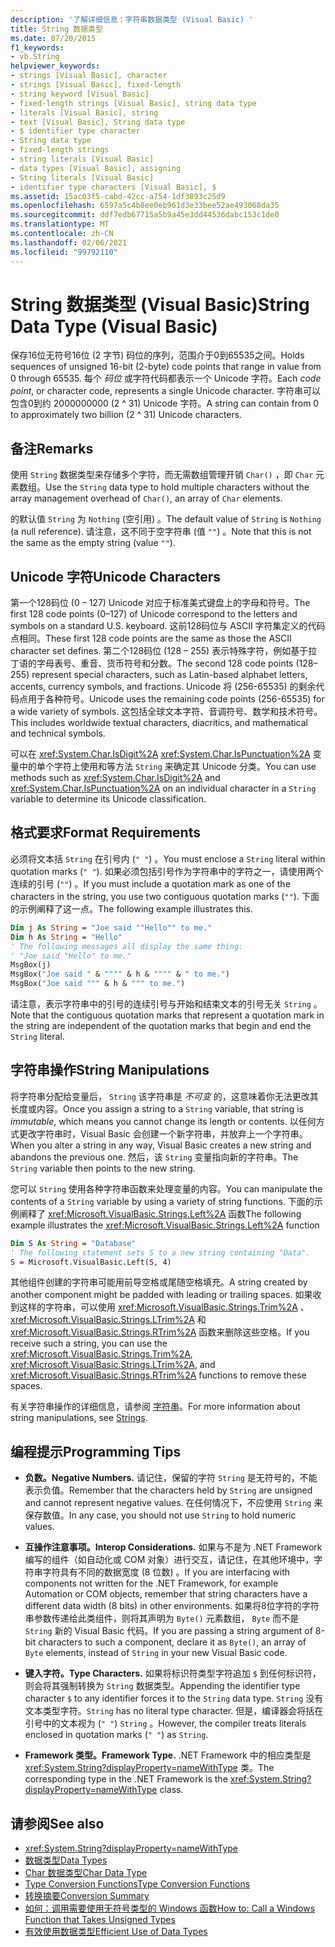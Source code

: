 ```yaml
---
description: '了解详细信息：字符串数据类型 (Visual Basic) '
title: String 数据类型
ms.date: 07/20/2015
f1_keywords:
- vb.String
helpviewer_keywords:
- strings [Visual Basic], character
- strings [Visual Basic], fixed-length
- string keyword [Visual Basic]
- fixed-length strings [Visual Basic], string data type
- literals [Visual Basic], string
- text [Visual Basic], String data type
- $ identifier type character
- String data type
- fixed-length strings
- string literals [Visual Basic]
- data types [Visual Basic], assigning
- String literals [Visual Basic]
- identifier type characters [Visual Basic], $
ms.assetid: 15ac03f5-cabd-42cc-a754-1df3893c25d9
ms.openlocfilehash: 6597a5c4b8ee0eb961d3e33bee52ae493068da35
ms.sourcegitcommit: ddf7edb67715a5b9a45e3dd44536dabc153c1de0
ms.translationtype: MT
ms.contentlocale: zh-CN
ms.lasthandoff: 02/06/2021
ms.locfileid: "99792110"
---
```

# <a name="string-data-type-visual-basic"></a><span data-ttu-id="fbe1d-103">String 数据类型 (Visual Basic)</span><span class="sxs-lookup"><span data-stu-id="fbe1d-103">String Data Type (Visual Basic)</span></span>

<span data-ttu-id="fbe1d-104">保存16位无符号16位 (2 字节) 码位的序列，范围介于0到65535之间。</span><span class="sxs-lookup"><span data-stu-id="fbe1d-104">Holds sequences of unsigned 16-bit (2-byte) code points that range in value from 0 through 65535.</span></span> <span data-ttu-id="fbe1d-105">每个 *码位* 或字符代码都表示一个 Unicode 字符。</span><span class="sxs-lookup"><span data-stu-id="fbe1d-105">Each *code point*, or character code, represents a single Unicode character.</span></span> <span data-ttu-id="fbe1d-106">字符串可以包含0到约 2000000000 (2 ^ 31) Unicode 字符。</span><span class="sxs-lookup"><span data-stu-id="fbe1d-106">A string can contain from 0 to approximately two billion (2 ^ 31) Unicode characters.</span></span>  
  
## <a name="remarks"></a><span data-ttu-id="fbe1d-107">备注</span><span class="sxs-lookup"><span data-stu-id="fbe1d-107">Remarks</span></span>  

 <span data-ttu-id="fbe1d-108">使用 `String` 数据类型来存储多个字符，而无需数组管理开销 `Char()` ，即 `Char` 元素数组。</span><span class="sxs-lookup"><span data-stu-id="fbe1d-108">Use the `String` data type to hold multiple characters without the array management overhead of `Char()`, an array of `Char` elements.</span></span>  
  
 <span data-ttu-id="fbe1d-109">的默认值 `String` 为 `Nothing` (空引用) 。</span><span class="sxs-lookup"><span data-stu-id="fbe1d-109">The default value of `String` is `Nothing` (a null reference).</span></span> <span data-ttu-id="fbe1d-110">请注意，这不同于空字符串 (值 `""`) 。</span><span class="sxs-lookup"><span data-stu-id="fbe1d-110">Note that this is not the same as the empty string (value `""`).</span></span>  
  
## <a name="unicode-characters"></a><span data-ttu-id="fbe1d-111">Unicode 字符</span><span class="sxs-lookup"><span data-stu-id="fbe1d-111">Unicode Characters</span></span>  

 <span data-ttu-id="fbe1d-112">第一个128码位 (0 – 127) Unicode 对应于标准美式键盘上的字母和符号。</span><span class="sxs-lookup"><span data-stu-id="fbe1d-112">The first 128 code points (0–127) of Unicode correspond to the letters and symbols on a standard U.S. keyboard.</span></span> <span data-ttu-id="fbe1d-113">这前128码位与 ASCII 字符集定义的代码点相同。</span><span class="sxs-lookup"><span data-stu-id="fbe1d-113">These first 128 code points are the same as those the ASCII character set defines.</span></span> <span data-ttu-id="fbe1d-114">第二个128码位 (128 – 255) 表示特殊字符，例如基于拉丁语的字母表号、重音、货币符号和分数。</span><span class="sxs-lookup"><span data-stu-id="fbe1d-114">The second 128 code points (128–255) represent special characters, such as Latin-based alphabet letters, accents, currency symbols, and fractions.</span></span> <span data-ttu-id="fbe1d-115">Unicode 将 (256-65535) 的剩余代码点用于各种符号。</span><span class="sxs-lookup"><span data-stu-id="fbe1d-115">Unicode uses the remaining code points (256-65535) for a wide variety of symbols.</span></span> <span data-ttu-id="fbe1d-116">这包括全球文本字符、音调符号、数学和技术符号。</span><span class="sxs-lookup"><span data-stu-id="fbe1d-116">This includes worldwide textual characters, diacritics, and mathematical and technical symbols.</span></span>  
  
 <span data-ttu-id="fbe1d-117">可以在 <xref:System.Char.IsDigit%2A> <xref:System.Char.IsPunctuation%2A> 变量中的单个字符上使用和等方法 `String` 来确定其 Unicode 分类。</span><span class="sxs-lookup"><span data-stu-id="fbe1d-117">You can use methods such as <xref:System.Char.IsDigit%2A> and <xref:System.Char.IsPunctuation%2A> on an individual character in a `String` variable to determine its Unicode classification.</span></span>  
  
## <a name="format-requirements"></a><span data-ttu-id="fbe1d-118">格式要求</span><span class="sxs-lookup"><span data-stu-id="fbe1d-118">Format Requirements</span></span>  

 <span data-ttu-id="fbe1d-119">必须将文本括 `String` 在引号内 (`" "`) 。</span><span class="sxs-lookup"><span data-stu-id="fbe1d-119">You must enclose a `String` literal within quotation marks (`" "`).</span></span> <span data-ttu-id="fbe1d-120">如果必须包括引号作为字符串中的字符之一，请使用两个连续的引号 (`""`) 。</span><span class="sxs-lookup"><span data-stu-id="fbe1d-120">If you must include a quotation mark as one of the characters in the string, you use two contiguous quotation marks (`""`).</span></span> <span data-ttu-id="fbe1d-121">下面的示例阐释了这一点。</span><span class="sxs-lookup"><span data-stu-id="fbe1d-121">The following example illustrates this.</span></span>  
  
```vb  
Dim j As String = "Joe said ""Hello"" to me."  
Dim h As String = "Hello"  
' The following messages all display the same thing:  
' "Joe said "Hello" to me."  
MsgBox(j)  
MsgBox("Joe said " & """" & h & """" & " to me.")  
MsgBox("Joe said """ & h & """ to me.")  
```  
  
 <span data-ttu-id="fbe1d-122">请注意，表示字符串中的引号的连续引号与开始和结束文本的引号无关 `String` 。</span><span class="sxs-lookup"><span data-stu-id="fbe1d-122">Note that the contiguous quotation marks that represent a quotation mark in the string are independent of the quotation marks that begin and end the `String` literal.</span></span>  
  
## <a name="string-manipulations"></a><span data-ttu-id="fbe1d-123">字符串操作</span><span class="sxs-lookup"><span data-stu-id="fbe1d-123">String Manipulations</span></span>  

 <span data-ttu-id="fbe1d-124">将字符串分配给变量后， `String` 该字符串是 *不可变* 的，这意味着你无法更改其长度或内容。</span><span class="sxs-lookup"><span data-stu-id="fbe1d-124">Once you assign a string to a `String` variable, that string is *immutable*, which means you cannot change its length or contents.</span></span> <span data-ttu-id="fbe1d-125">以任何方式更改字符串时，Visual Basic 会创建一个新字符串，并放弃上一个字符串。</span><span class="sxs-lookup"><span data-stu-id="fbe1d-125">When you alter a string in any way, Visual Basic creates a new string and abandons the previous one.</span></span> <span data-ttu-id="fbe1d-126">然后，该 `String` 变量指向新的字符串。</span><span class="sxs-lookup"><span data-stu-id="fbe1d-126">The `String` variable then points to the new string.</span></span>  
  
 <span data-ttu-id="fbe1d-127">您可以 `String` 使用各种字符串函数来处理变量的内容。</span><span class="sxs-lookup"><span data-stu-id="fbe1d-127">You can manipulate the contents of a `String` variable by using a variety of string functions.</span></span> <span data-ttu-id="fbe1d-128">下面的示例阐释了 <xref:Microsoft.VisualBasic.Strings.Left%2A> 函数</span><span class="sxs-lookup"><span data-stu-id="fbe1d-128">The following example illustrates the <xref:Microsoft.VisualBasic.Strings.Left%2A> function</span></span>  
  
```vb  
Dim S As String = "Database"  
' The following statement sets S to a new string containing "Data".  
S = Microsoft.VisualBasic.Left(S, 4)  
```  
  
 <span data-ttu-id="fbe1d-129">其他组件创建的字符串可能用前导空格或尾随空格填充。</span><span class="sxs-lookup"><span data-stu-id="fbe1d-129">A string created by another component might be padded with leading or trailing spaces.</span></span> <span data-ttu-id="fbe1d-130">如果收到这样的字符串，可以使用 <xref:Microsoft.VisualBasic.Strings.Trim%2A> 、 <xref:Microsoft.VisualBasic.Strings.LTrim%2A> 和 <xref:Microsoft.VisualBasic.Strings.RTrim%2A> 函数来删除这些空格。</span><span class="sxs-lookup"><span data-stu-id="fbe1d-130">If you receive such a string, you can use the <xref:Microsoft.VisualBasic.Strings.Trim%2A>, <xref:Microsoft.VisualBasic.Strings.LTrim%2A>, and <xref:Microsoft.VisualBasic.Strings.RTrim%2A> functions to remove these spaces.</span></span>  
  
 <span data-ttu-id="fbe1d-131">有关字符串操作的详细信息，请参阅 [字符串](../../programming-guide/language-features/strings/index.md)。</span><span class="sxs-lookup"><span data-stu-id="fbe1d-131">For more information about string manipulations, see [Strings](../../programming-guide/language-features/strings/index.md).</span></span>  
  
## <a name="programming-tips"></a><span data-ttu-id="fbe1d-132">编程提示</span><span class="sxs-lookup"><span data-stu-id="fbe1d-132">Programming Tips</span></span>  
  
- <span data-ttu-id="fbe1d-133">**负数。**</span><span class="sxs-lookup"><span data-stu-id="fbe1d-133">**Negative Numbers.**</span></span> <span data-ttu-id="fbe1d-134">请记住，保留的字符 `String` 是无符号的，不能表示负值。</span><span class="sxs-lookup"><span data-stu-id="fbe1d-134">Remember that the characters held by `String` are unsigned and cannot represent negative values.</span></span> <span data-ttu-id="fbe1d-135">在任何情况下，不应使用 `String` 来保存数值。</span><span class="sxs-lookup"><span data-stu-id="fbe1d-135">In any case, you should not use `String` to hold numeric values.</span></span>  
  
- <span data-ttu-id="fbe1d-136">**互操作注意事项。**</span><span class="sxs-lookup"><span data-stu-id="fbe1d-136">**Interop Considerations.**</span></span> <span data-ttu-id="fbe1d-137">如果与不是为 .NET Framework 编写的组件（如自动化或 COM 对象）进行交互，请记住，在其他环境中，字符串字符具有不同的数据宽度 (8 位数) 。</span><span class="sxs-lookup"><span data-stu-id="fbe1d-137">If you are interfacing with components not written for the .NET Framework, for example Automation or COM objects, remember that string characters have a different data width (8 bits) in other environments.</span></span> <span data-ttu-id="fbe1d-138">如果将8位字符的字符串参数传递给此类组件，则将其声明为 `Byte()` 元素数组， `Byte` 而不是 `String` 新的 Visual Basic 代码。</span><span class="sxs-lookup"><span data-stu-id="fbe1d-138">If you are passing a string argument of 8-bit characters to such a component, declare it as `Byte()`, an array of `Byte` elements, instead of `String` in your new Visual Basic code.</span></span>  
  
- <span data-ttu-id="fbe1d-139">**键入字符。**</span><span class="sxs-lookup"><span data-stu-id="fbe1d-139">**Type Characters.**</span></span> <span data-ttu-id="fbe1d-140">如果将标识符类型字符追加 `$` 到任何标识符，则会将其强制转换为 `String` 数据类型。</span><span class="sxs-lookup"><span data-stu-id="fbe1d-140">Appending the identifier type character `$` to any identifier forces it to the `String` data type.</span></span> <span data-ttu-id="fbe1d-141">`String` 没有文本类型字符。</span><span class="sxs-lookup"><span data-stu-id="fbe1d-141">`String` has no literal type character.</span></span> <span data-ttu-id="fbe1d-142">但是，编译器会将括在引号中的文本视为 (`" "`) `String` 。</span><span class="sxs-lookup"><span data-stu-id="fbe1d-142">However, the compiler treats literals enclosed in quotation marks (`" "`) as `String`.</span></span>  
  
- <span data-ttu-id="fbe1d-143">**Framework 类型。**</span><span class="sxs-lookup"><span data-stu-id="fbe1d-143">**Framework Type.**</span></span> <span data-ttu-id="fbe1d-144">.NET Framework 中的相应类型是 <xref:System.String?displayProperty=nameWithType> 类。</span><span class="sxs-lookup"><span data-stu-id="fbe1d-144">The corresponding type in the .NET Framework is the <xref:System.String?displayProperty=nameWithType> class.</span></span>  
  
## <a name="see-also"></a><span data-ttu-id="fbe1d-145">请参阅</span><span class="sxs-lookup"><span data-stu-id="fbe1d-145">See also</span></span>

- <xref:System.String?displayProperty=nameWithType>
- [<span data-ttu-id="fbe1d-146">数据类型</span><span class="sxs-lookup"><span data-stu-id="fbe1d-146">Data Types</span></span>](index.md)
- [<span data-ttu-id="fbe1d-147">Char 数据类型</span><span class="sxs-lookup"><span data-stu-id="fbe1d-147">Char Data Type</span></span>](char-data-type.md)
- [<span data-ttu-id="fbe1d-148">Type Conversion Functions</span><span class="sxs-lookup"><span data-stu-id="fbe1d-148">Type Conversion Functions</span></span>](../functions/type-conversion-functions.md)
- [<span data-ttu-id="fbe1d-149">转换摘要</span><span class="sxs-lookup"><span data-stu-id="fbe1d-149">Conversion Summary</span></span>](../keywords/conversion-summary.md)
- [<span data-ttu-id="fbe1d-150">如何：调用需要使用无符号类型的 Windows 函数</span><span class="sxs-lookup"><span data-stu-id="fbe1d-150">How to: Call a Windows Function that Takes Unsigned Types</span></span>](../../programming-guide/com-interop/how-to-call-a-windows-function-that-takes-unsigned-types.md)
- [<span data-ttu-id="fbe1d-151">有效使用数据类型</span><span class="sxs-lookup"><span data-stu-id="fbe1d-151">Efficient Use of Data Types</span></span>](../../programming-guide/language-features/data-types/efficient-use-of-data-types.md)
